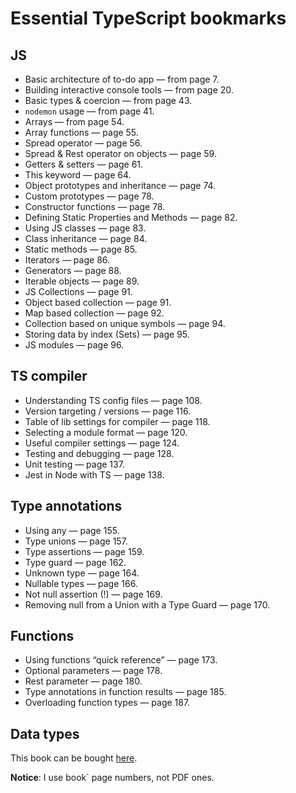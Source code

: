 # Essential TypeScript bookmarks


## JS

- Basic architecture of to-do app — from page 7.
- Building interactive console tools — from page 20.
- Basic types & coercion — from page 43.
- `nodemon` usage — from page 41.
- Arrays — from page 54.
- Array functions — page 55.
- Spread operator — page 56.
- Spread & Rest operator on objects — page 59.
- Getters & setters — page 61.
- This keyword — page 64.
- Object prototypes and inheritance — page 74.
- Custom prototypes — page 78.
- Constructor functions — page 78.
- Defining Static Properties and Methods — page 82.
- Using JS classes — page 83.
- Class inheritance — page 84.
- Static methods — page 85.
- Iterators — page 86.
- Generators — page 88.
- Iterable objects — page 89.
- JS Collections — page 91.
- Object based collection — page 91.
- Map based collection — page 92.
- Collection based on unique symbols — page 94.
- Storing data by index (Sets) — page 95.
- JS modules — page 96.

## TS compiler

- Understanding TS config files — page 108.
- Version targeting / versions — page 116.
- Table of lib settings for compiler — page 118.
- Selecting a module format — page 120.
- Useful compiler settings — page 124.
- Testing and debugging — page 128.
- Unit testing — page 137.
- Jest in Node with TS — page 138.

## Type annotations

- Using any — page 155.
- Type unions — page 157.
- Type assertions — page 159.
- Type guard — page 162.
- Unknown type — page 164.
- Nullable types — page 166.
- Not null assertion (!) — page 169.
- Removing null from a Union with a Type Guard — page 170.

## Functions

- Using functions “quick reference” — page 173.
- Optional parameters — page 178.
- Rest parameter — page 180.
- Type annotations in function results — page 185.
- Overloading function types — page 187.

## Data types


This book can be bought [here](https://www.apress.com/gp/book/9781484270103).

**Notice**: I use book` page numbers, not PDF ones.
